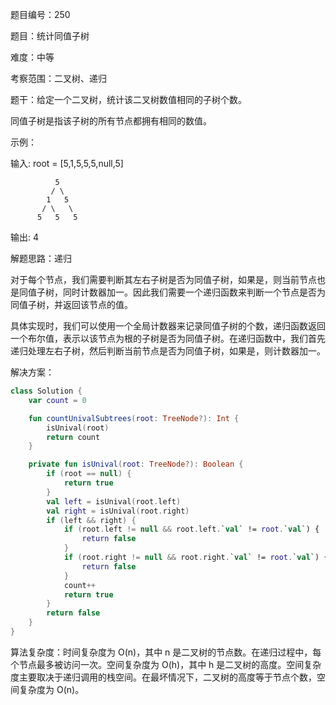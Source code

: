 题目编号：250

题目：统计同值子树

难度：中等

考察范围：二叉树、递归

题干：给定一个二叉树，统计该二叉树数值相同的子树个数。

同值子树是指该子树的所有节点都拥有相同的数值。

示例：

输入: root = [5,1,5,5,5,null,5]

              5
             / \
            1   5
           / \   \
          5   5   5

输出: 4

解题思路：递归

对于每个节点，我们需要判断其左右子树是否为同值子树，如果是，则当前节点也是同值子树，同时计数器加一。因此我们需要一个递归函数来判断一个节点是否为同值子树，并返回该节点的值。

具体实现时，我们可以使用一个全局计数器来记录同值子树的个数，递归函数返回一个布尔值，表示以该节点为根的子树是否为同值子树。在递归函数中，我们首先递归处理左右子树，然后判断当前节点是否为同值子树，如果是，则计数器加一。

解决方案：

```kotlin
class Solution {
    var count = 0

    fun countUnivalSubtrees(root: TreeNode?): Int {
        isUnival(root)
        return count
    }

    private fun isUnival(root: TreeNode?): Boolean {
        if (root == null) {
            return true
        }
        val left = isUnival(root.left)
        val right = isUnival(root.right)
        if (left && right) {
            if (root.left != null && root.left.`val` != root.`val`) {
                return false
            }
            if (root.right != null && root.right.`val` != root.`val`) {
                return false
            }
            count++
            return true
        }
        return false
    }
}
```

算法复杂度：时间复杂度为 O(n)，其中 n 是二叉树的节点数。在递归过程中，每个节点最多被访问一次。空间复杂度为 O(h)，其中 h 是二叉树的高度。空间复杂度主要取决于递归调用的栈空间。在最坏情况下，二叉树的高度等于节点个数，空间复杂度为 O(n)。